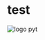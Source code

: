 # test
![logo pyt](https://www.google.com/url?sa=i&url=https%3A%2F%2Fcommons.wikimedia.org%2Fwiki%2FFile%3APython-logo-notext.svg&psig=AOvVaw0oXgEAicNpzzNt8mE6QN2H&ust=1604342956879000&source=images&cd=vfe&ved=0CAIQjRxqFwoTCJDPrLKB4uwCFQAAAAAdAAAAABAD)
